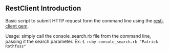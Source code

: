 ## RestClient Introduction

Basic script to submit HTTP request form the command line using the [rest-client gem](https://github.com/rest-client/rest-client).

Usage: simply call the console_search.rb file from the command line, passing it the search parameter.
Ex: `$ ruby console_search.rb "Patrick Rothfuss"`
